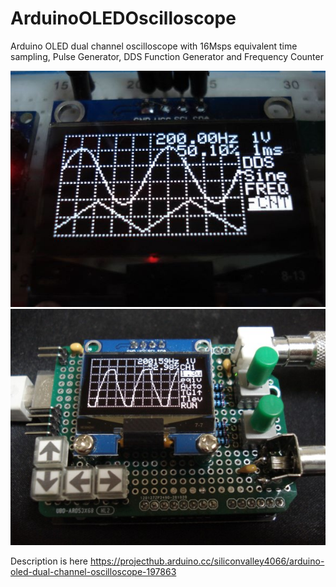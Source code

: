 # ArduinoOLEDOscilloscope
Arduino OLED dual channel oscilloscope with 16Msps equivalent time sampling, Pulse Generator, DDS Function Generator and Frequency Counter

<img src="DSC00010.JPG"> <img src="DSC00019.JPG">

Description is here https://projecthub.arduino.cc/siliconvalley4066/arduino-oled-dual-channel-oscilloscope-197863
